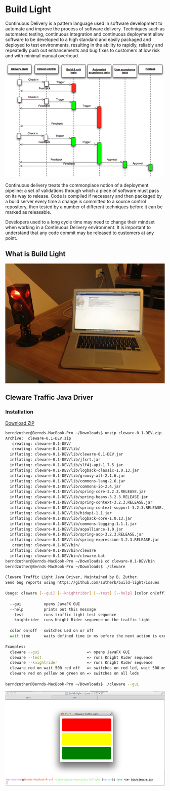 Build Light
===========

Continuous Delivery is a pattern language used in software development to automate and improve the process of
software delivery. Techniques such as automated testing, continuous integration and continuous deployment allow
software to be developed to a high standard and easily packaged and deployed to test environments, resulting in
the ability to rapidly, reliably and repeatedly push out enhancements and bug fixes to customers at low risk and
with minimal manual overhead.

![Continuous Delivery process diagram](picture/Continuous_Delivery_process_diagram.png)

Continuous delivery treats the commonplace notion of a deployment pipeline: a set of validations through which a piece
of software must pass on its way to release. Code is compiled if necessary and then packaged by a build server
every time a change is committed to a source control repository, then tested by a number of different techniques
before it can be marked as releasable.

Developers used to a long cycle time may need to change their mindset when working in a Continuous Delivery environment.
It is important to understand that any code commit may be released to customers at any point.

What is Build Light
-------------------

[![Build Light](picture/Build-Light.jpg)](youtube-ArT32kL_j9g-722x542)

Cleware Traffic Java Driver
---------------------------

### Installation ###

<a rel="nofollow" title="Download this repository as a zip file" class="minibutton" href="http://h1994633.stratoserver.net:9090/job/Build-Light/lastSuccessfulBuild/artifact/driver/cleware/build/distributions/cleware-0.1-DEV.zip">
    <span class="octicon octicon-cloud-download"></span>
    Download ZIP
</a>

```bash
berndzuther@Bernds-MacBook-Pro ~/Downloads$ unzip cleware-0.1-DEV.zip
Archive:  cleware-0.1-DEV.zip
   creating: cleware-0.1-DEV/
   creating: cleware-0.1-DEV/lib/
  inflating: cleware-0.1-DEV/lib/cleware-0.1-DEV.jar
  inflating: cleware-0.1-DEV/lib/jfxrt.jar
  inflating: cleware-0.1-DEV/lib/slf4j-api-1.7.5.jar
  inflating: cleware-0.1-DEV/lib/logback-classic-1.0.13.jar
  inflating: cleware-0.1-DEV/lib/groovy-all-2.1.6.jar
  inflating: cleware-0.1-DEV/lib/commons-lang-2.6.jar
  inflating: cleware-0.1-DEV/lib/commons-io-2.4.jar
  inflating: cleware-0.1-DEV/lib/spring-core-3.2.3.RELEASE.jar
  inflating: cleware-0.1-DEV/lib/spring-beans-3.2.3.RELEASE.jar
  inflating: cleware-0.1-DEV/lib/spring-context-3.2.3.RELEASE.jar
  inflating: cleware-0.1-DEV/lib/spring-context-support-3.2.3.RELEASE.jar
  inflating: cleware-0.1-DEV/lib/hidapi-1.1.jar
  inflating: cleware-0.1-DEV/lib/logback-core-1.0.13.jar
  inflating: cleware-0.1-DEV/lib/commons-logging-1.1.1.jar
  inflating: cleware-0.1-DEV/lib/aopalliance-1.0.jar
  inflating: cleware-0.1-DEV/lib/spring-aop-3.2.3.RELEASE.jar
  inflating: cleware-0.1-DEV/lib/spring-expression-3.2.3.RELEASE.jar
   creating: cleware-0.1-DEV/bin/
  inflating: cleware-0.1-DEV/bin/cleware
  inflating: cleware-0.1-DEV/bin/cleware.bat
berndzuther@Bernds-MacBook-Pro ~/Downloads$ cd cleware-0.1-DEV/bin
berndzuther@Bernds-MacBook-Pro ~/Downloads$ ./cleware

Cleware Traffic Light Java Driver, Maintained by B. Zuther.
Send bug reports using https://github.com/zutherb/build-light/issues

Usage: cleware [--gui] [--knightrider] [--test] [--help] [color on|off] [wait time]

  --gui          opens JavaFX GUI
  --help         prints out this message
  --test         runs traffic light test sequence
  --knightrider  runs Knight Rider sequence on the traffic light

  color on|off   switches Led on or off
  wait time      waits defined time in ms before the next action is executed

Examples:
  cleware --gui                     => opens JavaFX GUI
  cleware --test                    => runs Knight Rider sequence
  cleware --knightrider             => runs Knight Rider sequence
  cleware red on wait 500 red off   => switches on red led, wait 500 ms, switches off red led
  cleware red on yellow on green on => switches on all leds

berndzuther@Bernds-MacBook-Pro ~/Downloads$ ./cleware --gui
```
![Cleware Java GUI](picture/driver-gui-screen.png)

